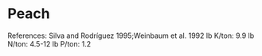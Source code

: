 # Peach

References: Silva and Rodríguez 1995;Weinbaum et al. 1992
lb K/ton: 9.9
lb N/ton: 4.5-12
lb P/ton: 1.2